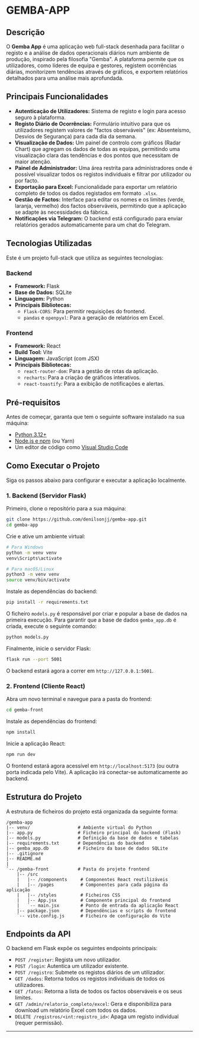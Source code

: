 # GEMBA-APP

## Descrição

O **Gemba App** é uma aplicação web full-stack desenhada para facilitar o registo e a análise de dados operacionais diários num ambiente de produção, inspirado pela filosofia "Gemba". A plataforma permite que os utilizadores, como líderes de equipa e gestores, registem ocorrências diárias, monitorizem tendências através de gráficos, e exportem relatórios detalhados para uma análise mais aprofundada.

## Principais Funcionalidades

  * **Autenticação de Utilizadores:** Sistema de registo e login para acesso seguro à plataforma.
  * **Registo Diário de Ocorrências:** Formulário intuitivo para que os utilizadores registem valores de "factos observáveis" (ex: Absenteísmo, Desvios de Segurança) para cada dia da semana.
  * **Visualização de Dados:** Um painel de controlo com gráficos (Radar Chart) que agregam os dados de todas as equipas, permitindo uma visualização clara das tendências e dos pontos que necessitam de maior atenção.
  * **Painel de Administrador:** Uma área restrita para administradores onde é possível visualizar todos os registos individuais e filtrar por utilizador ou por facto.
  * **Exportação para Excel:** Funcionalidade para exportar um relatório completo de todos os dados registados em formato `.xlsx`.
  * **Gestão de Factos:** Interface para editar os nomes e os limites (verde, laranja, vermelho) dos factos observáveis, permitindo que a aplicação se adapte às necessidades da fábrica.
  * **Notificações via Telegram:** O backend está configurado para enviar relatórios gerados automaticamente para um chat do Telegram.

## Tecnologias Utilizadas

Este é um projeto full-stack que utiliza as seguintes tecnologias:

### Backend

  * **Framework:** Flask
  * **Base de Dados:** SQLite
  * **Linguagem:** Python
  * **Principais Bibliotecas:**
      * `Flask-CORS`: Para permitir requisições do frontend.
      * `pandas` e `openpyxl`: Para a geração de relatórios em Excel.

### Frontend

  * **Framework:** React
  * **Build Tool:** Vite
  * **Linguagem:** JavaScript (com JSX)
  * **Principais Bibliotecas:**
      * `react-router-dom`: Para a gestão de rotas da aplicação.
      * `recharts`: Para a criação de gráficos interativos.
      * `react-toastify`: Para a exibição de notificações e alertas.

## Pré-requisitos

Antes de começar, garanta que tem o seguinte software instalado na sua máquina:

  * [Python 3.12+](https://www.python.org/downloads/)
  * [Node.js e npm](https://nodejs.org/) (ou Yarn)
  * Um editor de código como [Visual Studio Code](https://code.visualstudio.com/)

## Como Executar o Projeto

Siga os passos abaixo para configurar e executar a aplicação localmente.

### 1\. Backend (Servidor Flask)

Primeiro, clone o repositório para a sua máquina:

```bash
git clone https://github.com/denilsonjj/gemba-app.git
cd gemba-app
```

Crie e ative um ambiente virtual:

```bash
# Para Windows
python -m venv venv
venv\Scripts\activate

# Para macOS/Linux
python3 -m venv venv
source venv/bin/activate
```

Instale as dependências do backend:

```bash
pip install -r requirements.txt
```

O ficheiro `models.py` é responsável por criar e popular a base de dados na primeira execução. Para garantir que a base de dados `gemba_app.db` é criada, execute o seguinte comando:

```bash
python models.py
```

Finalmente, inicie o servidor Flask:

```bash
flask run --port 5001
```

O backend estará agora a correr em `http://127.0.0.1:5001`.

### 2\. Frontend (Cliente React)

Abra um novo terminal e navegue para a pasta do frontend:

```bash
cd gemba-front
```

Instale as dependências do frontend:

```bash
npm install
```

Inicie a aplicação React:

```bash
npm run dev
```

O frontend estará agora acessível em `http://localhost:5173` (ou outra porta indicada pelo Vite). A aplicação irá conectar-se automaticamente ao backend.

## Estrutura do Projeto

A estrutura de ficheiros do projeto está organizada da seguinte forma:

```
/gemba-app
|-- venv/                  # Ambiente virtual do Python
|-- app.py                 # Ficheiro principal do backend (Flask)
|-- models.py              # Definição da base de dados e tabelas
|-- requirements.txt       # Dependências do backend
|-- gemba_app.db           # Ficheiro da base de dados SQLite
|-- .gitignore
|-- README.md
|
`-- /gemba-front           # Pasta do projeto frontend
    |-- /src
    |   |-- /components     # Componentes React reutilizáveis
    |   |-- /pages          # Componentes para cada página da aplicação
    |   |-- /styles         # Ficheiros CSS
    |   |-- App.jsx         # Componente principal do frontend
    |   `-- main.jsx        # Ponto de entrada da aplicação React
    |-- package.json        # Dependências e scripts do frontend
    `-- vite.config.js      # Ficheiro de configuração do Vite
```

## Endpoints da API

O backend em Flask expõe os seguintes endpoints principais:

  * `POST /register`: Regista um novo utilizador.
  * `POST /login`: Autentica um utilizador existente.
  * `POST /registro`: Submete os registos diários de um utilizador.
  * `GET /dados`: Retorna todos os registos individuais de todos os utilizadores.
  * `GET /fatos`: Retorna a lista de todos os factos observáveis e os seus limites.
  * `GET /admin/relatorio_completo/excel`: Gera e disponibiliza para download um relatório Excel com todos os dados.
  * `DELETE /registros/<int:registro_id>`: Apaga um registo individual (requer permissão).

-----
